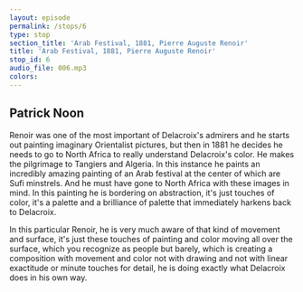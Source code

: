 ```yaml
---
layout: episode
permalink: /stops/6
type: stop
section_title: 'Arab Festival, 1881, Pierre Auguste Renoir'
title: 'Arab Festival, 1881, Pierre Auguste Renoir'
stop_id: 6
audio_file: 006.mp3
colors:
---
```


## Patrick Noon

Renoir was one of the most important of Delacroix's admirers and he starts out painting imaginary Orientalist pictures, but then in 1881 he decides he needs to go to North Africa to really understand Delacroix's color.  He makes the pilgrimage to Tangiers and Algeria.  In this instance he paints an incredibly amazing painting of an Arab festival at the center of which are Sufi minstrels. And he must have gone to North Africa with these images in mind.  In this painting he is bordering on abstraction, it's just touches of color, it's a palette and a brilliance of palette that immediately harkens back to Delacroix.

In this particular Renoir, he is very much aware of that kind of movement and surface, it's just these touches of painting and color moving all over the surface, which you recognize as people but barely, which is creating a composition with movement and color not with drawing and not with linear exactitude or minute touches for detail, he is doing exactly what Delacroix does in his own way.
